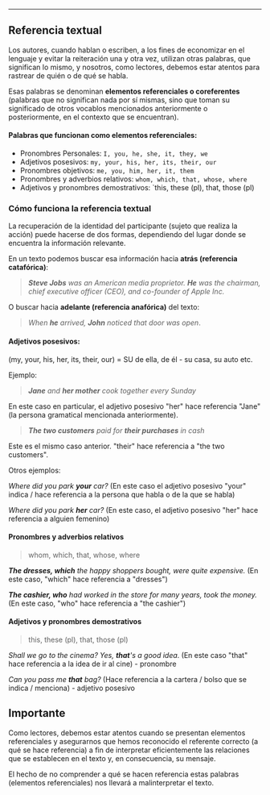 
----

## Referencia textual

Los autores, cuando hablan o escriben, a los fines de economizar en el lenguaje y evitar la reiteración una y otra vez, utilizan otras palabras, que significan lo mismo, y nosotros, como lectores, debemos estar atentos para rastrear de quién o de qué se habla.

Esas palabras se denominan **elementos referenciales o coreferentes** (palabras que no significan nada por sí mismas, sino que toman su significado de otros vocablos mencionados anteriormente o posteriormente, en el contexto que se encuentran).

#### Palabras que funcionan como elementos referenciales:

* Pronombres Personales: `I, you, he, she, it, they, we`
* Adjetivos posesivos: `my, your, his, her, its, their, our`
* Pronombres objetivos: `me, you, him, her, it, them`
* Pronombres y adverbios relativos: `whom, which, that, whose, where`
* Adjetivos y pronombres demostrativos: `this, these (pl), that, those (pl)


### Cómo funciona la referencia textual

La recuperación de la identidad del participante (sujeto que realiza la acción) puede hacerse de dos formas, dependiendo del lugar donde se encuentra la información relevante.

En un texto podemos buscar esa información hacia **atrás (referencia catafórica)**:

> ***Steve Jobs** was an American media proprietor. **He** was the chairman, chief executive officer (CEO), and co-founder of Apple Inc.*

O buscar hacia **adelante (referencia anafórica)** del texto:

> *When **he** arrived, **John** noticed that door was open*.


#### Adjetivos posesivos:

(my, your, his, her, its, their, our) = SU de ella, de él - su casa, su auto etc.

Ejemplo:

> ***Jane** and **her mother** cook together every Sunday*

En este caso en particular, el adjetivo posesivo "her" hace referencia "Jane" (la persona gramatical mencionada anteriormente).

> ***The two customers** paid for **their purchases** in cash*

Este es el mismo caso anterior. "their" hace referencia a "the two customers".


Otros ejemplos:

*Where did you park **your** car?*
(En este caso el adjetivo posesivo "your" indica / hace referencia a la persona que habla o de la que se habla)

*Where did you park **her** car?*
(En este caso, el adjetivo posesivo "her" hace referencia a alguien femenino)


#### Pronombres y adverbios relativos

> whom, which, that, whose, where

***The dresses, which** the happy shoppers bought, were quite expensive.*
(En este caso, "which" hace referencia a "dresses")

***The cashier, who** had worked in the store for many years, took the money.*
(En este caso, "who" hace referencia a "the cashier")


#### Adjetivos y pronombres demostrativos

> this, these (pl), that, those (pl)

*Shall we go to the cinema? Yes, **that**'s a good idea*.
(En este caso "that" hace referencia a la idea de ir al cine) - pronombre

*Can you pass me **that** bag?*
(Hace referencia a la cartera / bolso que se indica / menciona) - adjetivo posesivo


## Importante

Como lectores, debemos estar atentos cuando se presentan elementos referenciales y asegurarnos que hemos reconocido el referente correcto (a qué se hace referencia) a fin de interpretar eficientemente las relaciones que se establecen en el texto y, en consecuencia, su mensaje.

El hecho de no comprender a qué se hacen referencia estas palabras (elementos referenciales) nos llevará a malinterpretar el texto.
